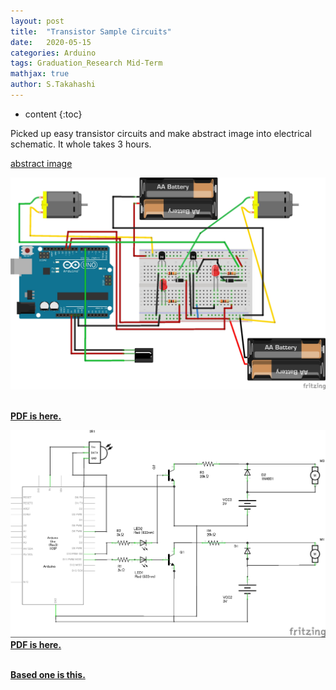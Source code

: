 ```yaml
---
layout: post
title:  "Transistor Sample Circuits"
date:   2020-05-15
categories: Arduino
tags: Graduation_Research Mid-Term
mathjax: true
author: S.Takahashi
---
```


* content
{:toc}

Picked up easy transistor circuits and make abstract image into electrical schematic.
It whole takes 3 hours.

[abstract image](https://deviceplus.jp/hobby/entry011/)


![img1](/img/0515/1.jpg)




**<br /><a href="/img/0515/1.pdf" target="_blank">PDF is here.</a><br />**

![img2](/img/0515/2.jpg)
**<br /><a href="/img/0515/2.pdf" target="_blank">PDF is here.</a><br />**

**<br /><a href="/img/0515/3.pdf" target="_blank">Based one is this.</a><br />**